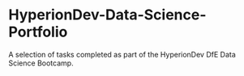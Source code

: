# HyperionDev-Data-Science-Portfolio
A selection of tasks completed as part of the HyperionDev DfE Data Science Bootcamp.

